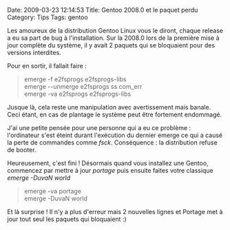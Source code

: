 Date: 2009-03-23 12:14:53
Title: Gentoo 2008.0 et le paquet perdu
Category: Tips
Tags: gentoo

Les amoureux de la distribution Gentoo Linux vous le diront, chaque release a eu sa part de bug à l'installation. Sur la 2008.0 lors de la première mise à jour complète du système, il y avait 2 paquets qui se bloquaient pour des versions interdites.

Pour en sortir, il fallait faire :

> emerge -f e2fsprogs e2fsprogs-libs  
> emerge &#45;&#45;unmerge e2fsprogs ss com\_err  
> emerge -va e2fsprogs e2fsprogs-libs

Jusque là, cela reste une manipulation avec avertissement mais banale. Ceci étant, en cas de plantage le système peut être fortement endommagé.

J'ai une petite pensée pour une personne qui a eu ce problème : l'ordinateur s'est éteint durant l'exécution du dernier emerge ce qui a causé la perte de commandes comme _fsck_. Conséquence : la distribution refuse de booter.

Heureusement, c'est fini ! Désormais quand vous installez une Gentoo, commencez par mettre à jour _portage_ puis ensuite faites votre classique _emerge -DuvaN world_

> emerge -va portage  
> emerge -DuvaN world

Et là surprise ! Il n'y a plus d'erreur mais 2 nouvelles lignes et Portage met à jour tout seul les paquets qui bloquaient :)
